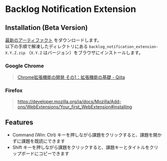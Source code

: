 # Backlog Notification Extension

## Installation (Beta Version)

[最新のアーティファクト](https://github.com/lollipop-onl/webextensions-backlog-notification/actions/workflows/artifacts.yml) をダウンロードします。  
以下の手順で解凍したディレクトリにある `backlog_notification_extension-X.Y.Z.zip` （`X.Y.Z` はバージョン）をブラウザにインストールします。

### Google Chrome

> [Chrome拡張機能の開発 その1：拡張機能の基礎 - Qiita](https://qiita.com/gtracker64/items/95bec2b584638cc03388#%E6%8B%A1%E5%BC%B5%E6%A9%9F%E8%83%BD%E3%81%AE%E3%82%A4%E3%83%B3%E3%82%B9%E3%83%88%E3%83%BC%E3%83%AB%E3%83%AD%E3%83%BC%E3%82%AB%E3%83%AB%E7%92%B0%E5%A2%83)

### Firefox

> https://developer.mozilla.org/ja/docs/Mozilla/Add-ons/WebExtensions/Your_first_WebExtension#installing

## Features

- Command (Win: Ctrl) キーを押しながら課題をクリックすると、課題を開かずに課題を既読にできます
- Shift キーを押しながら課題をクリックすると、課題キーとタイトルをクリップボードにコピーできます